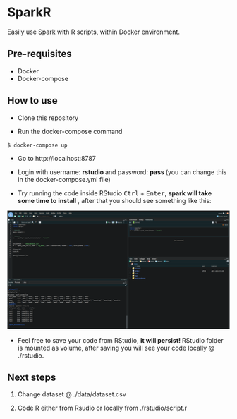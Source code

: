 # SparkR

Easily use Spark with R scripts, within Docker environment.

## Pre-requisites

- Docker
- Docker-compose

## How to use

- Clone this repository

- Run the docker-compose command

```bash
$ docker-compose up
```

- Go to http://localhost:8787

- Login with username: <strong> rstudio </strong> and password: <strong> pass </strong> (you can change this in the docker-compose.yml file)

- Try running the code inside RStudio <kbd>Ctrl</kbd> + <kbd>Enter</kbd>, <strong> spark will take some time to install </strong>, after that you should see something like this:

<img src="proof_img.png" alt="proof">

- Feel free to save your code from RStudio, <strong> it will persist! </strong> RStudio folder is mounted as volume, after saving you will see your code locally @ ./rstudio.

## Next steps

1. Change dataset @ ./data/dataset.csv

2. Code R either from Rsudio or locally from ./rstudio/script.r
